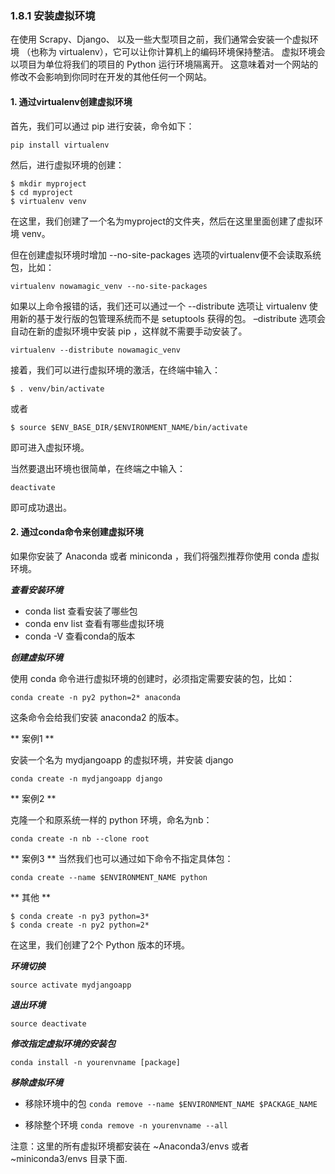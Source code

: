 ### 1.8.1 安装虚拟环境
在使用 Scrapy、Django、 以及一些大型项目之前，我们通常会安装一个虚拟环境 （也称为 virtualenv），它可以让你计算机上的编码环境保持整洁。 虚拟环境会以项目为单位将我们的项目的 Python 运行环境隔离开。 这意味着对一个网站的修改不会影响到你同时在开发的其他任何一个网站。

#### 1. 通过virtualenv创建虚拟环境
首先，我们可以通过 pip 进行安装，命令如下：

`pip install virtualenv`

然后，进行虚拟环境的创建：

```
$ mkdir myproject
$ cd myproject
$ virtualenv venv
```

在这里，我们创建了一个名为myproject的文件夹，然后在这里里面创建了虚拟环境 venv。

但在创建虚拟环境时增加 --no-site-packages 选项的virtualenv便不会读取系统包，比如：

`virtualenv nowamagic_venv --no-site-packages`

如果以上命令报错的话，我们还可以通过一个 --distribute 选项让 virtualenv 使用新的基于发行版的包管理系统而不是 setuptools 获得的包。  –distribute 选项会自动在新的虚拟环境中安装 pip ，这样就不需要手动安装了。

`virtualenv --distribute nowamagic_venv`

接着，我们可以进行虚拟环境的激活，在终端中输入：

`$ . venv/bin/activate`

或者

`$ source $ENV_BASE_DIR/$ENVIRONMENT_NAME/bin/activate`

即可进入虚拟环境。

当然要退出环境也很简单，在终端之中输入：

`deactivate`

即可成功退出。

#### 2. 通过conda命令来创建虚拟环境
如果你安装了 Anaconda 或者 miniconda ，我们将强烈推荐你使用 conda 虚拟环境。

***查看安装环境***

- conda list 查看安装了哪些包
- conda env list 查看有哪些虚拟环境
- conda -V 查看conda的版本

***创建虚拟环境***

使用 conda 命令进行虚拟环境的创建时，必须指定需要安装的包，比如：

`conda create -n py2 python=2* anaconda`

这条命令会给我们安装 anaconda2 的版本。

** 案例1 **

安装一个名为 mydjangoapp 的虚拟环境，并安装 django

`conda create -n mydjangoapp django`

** 案例2 **

克隆一个和原系统一样的 python 环境，命名为nb：

`conda create -n nb --clone root`

** 案例3 **
当然我们也可以通过如下命令不指定具体包：

`conda create --name $ENVIRONMENT_NAME python`

** 其他 **

```
$ conda create -n py3 python=3*
$ conda create -n py2 python=2*
```
在这里，我们创建了2个 Python 版本的环境。

***环境切换***

`source activate mydjangoapp`

***退出环境***

`source deactivate`

***修改指定虚拟环境的安装包***

`conda install -n yourenvname [package]`

***移除虚拟环境***
- 移除环境中的包
`conda remove --name $ENVIRONMENT_NAME $PACKAGE_NAME`

- 移除整个环境
`conda remove -n yourenvname --all`

注意：这里的所有虚拟环境都安装在 ~Anaconda3/envs 或者 ~miniconda3/envs 目录下面.


